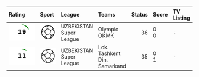 | Rating                                                                                                                                 | Sport                                                                                                        | League                     | Teams                           |   Status | Score   | TV Listing   |
|:---------------------------------------------------------------------------------------------------------------------------------------|:-------------------------------------------------------------------------------------------------------------|:---------------------------|:--------------------------------|---------:|:--------|:-------------|
| <img src="https://raw.githubusercontent.com/BlakeDuncan25/Donut-SVG-Ratings/bac4e4a278175106499642192132b1786a9aec38/19.svg" alt="19"> | <img src="https://raw.githubusercontent.com/BlakeDuncan25/Donut-SVG-Ratings/master/soccer.png" alt="Soccer"> | UZBEKISTAN<br>Super League | Olympic<br>OKMK                 |       36 | 0<br>0  | -            |
| <img src="https://raw.githubusercontent.com/BlakeDuncan25/Donut-SVG-Ratings/bac4e4a278175106499642192132b1786a9aec38/11.svg" alt="11"> | <img src="https://raw.githubusercontent.com/BlakeDuncan25/Donut-SVG-Ratings/master/soccer.png" alt="Soccer"> | UZBEKISTAN<br>Super League | Lok. Tashkent<br>Din. Samarkand |       35 | 0<br>1  | -            |